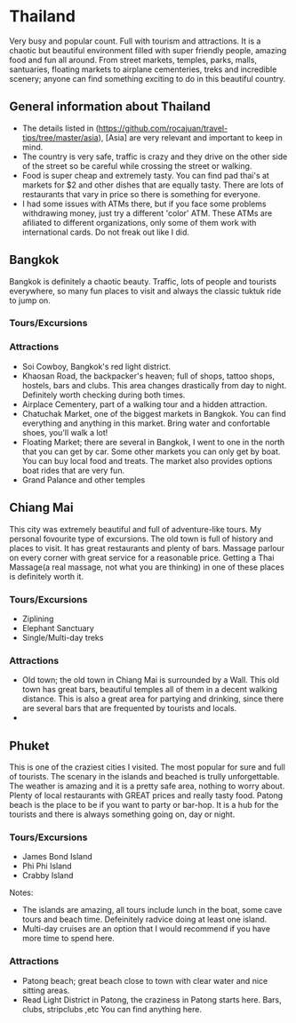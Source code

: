 # Thailand

Very busy and popular count. Full with tourism and attractions. It is a chaotic but beautiful environment filled with super friendly people, amazing food and fun all around. From street markets, temples, parks, malls, santuaries, floating markets to airplane cementeries, treks and incredible scenery; anyone can find something exciting to do in this beautiful country.

## General information about Thailand

- The details listed in (https://github.com/rocajuan/travel-tips/tree/master/asia), [Asia] are very relevant and important to keep in mind.
- The country is very safe, traffic is crazy and they drive on the other side of the street so be careful while crossing the street or walking.
- Food is super cheap and extremely tasty. You can find pad thai's at markets for $2 and other dishes that are equally tasty. There are lots of restaurants that vary in price so there is something for everyone.
- I had some issues with ATMs there, but if you face some problems withdrawing money, just try a different 'color' ATM. These ATMs are afiliated to different organizations, only some of them work with international cards. Do not freak out like I did.

## Bangkok
Bangkok is definitely a chaotic beauty. Traffic, lots of people and tourists everywhere, so many fun places to visit and always the classic tuktuk ride to jump on.

### Tours/Excursions
### Attractions
- Soi Cowboy, Bangkok's red light district.
- Khaosan Road, the backpacker's heaven; full of shops, tattoo shops, hostels, bars and clubs. This area changes drastically from day to night. Definitely worth checking during both times.
- Airplace Cementery, part of a walking tour and a hidden attraction.
- Chatuchak Market, one of the biggest markets in Bangkok. You can find everything and anything in this market. Bring water and confortable shoes, you'll walk a lot!
- Floating Market; there are several in Bangkok, I went to one in the north that you can get by car. Some other markets you can only get by boat. You can buy local food and treats. The market also provides options boat rides that are very fun.
- Grand Palance and other temples


## Chiang Mai
This city was extremely beautiful and full of adventure-like tours. My personal fovourite type of excursions. The old town is full of history and places to visit. It has great restaurants and plenty of bars. Massage parlour on every corner with great service for a reasonable price. Getting a Thai Massage(a real massage, not what you are thinking) in one of these places is definitely worth it.

### Tours/Excursions
- Ziplining
- Elephant Sanctuary
- Single/Multi-day treks

### Attractions
- Old town; the old town in Chiang Mai is surrounded by a Wall. This old town has great bars, beautiful temples all of them in a decent walking distance. This is also a great area for partying and drinking, since there are several bars that are frequented by tourists and locals.
- 

## Phuket
This is one of the craziest cities I visited. The most popular for sure and full of tourists. The scenary in the islands and beached is trully unforgettable. The weather is amazing and it is a pretty safe area, nothing to worry about. Plenty of local restaurants with GREAT prices and really tasty food. Patong beach is the place to be if you want to party or bar-hop. It is a hub for the tourists and there is always something going on, day or night.

### Tours/Excursions
- James Bond Island
- Phi Phi Island
- Crabby Island

Notes:
- The islands are amazing, all tours include lunch in the boat, some cave tours and beach time. Defeinitely radvice doing at least one island.
- Multi-day cruises are an option that I would recommend if you have more time to spend here. 


### Attractions
- Patong beach; great beach close to town with clear water and nice sitting areas.
- Read Light District in Patong, the craziness in Patong starts here. Bars, clubs, stripclubs ,etc You can find anything here.
